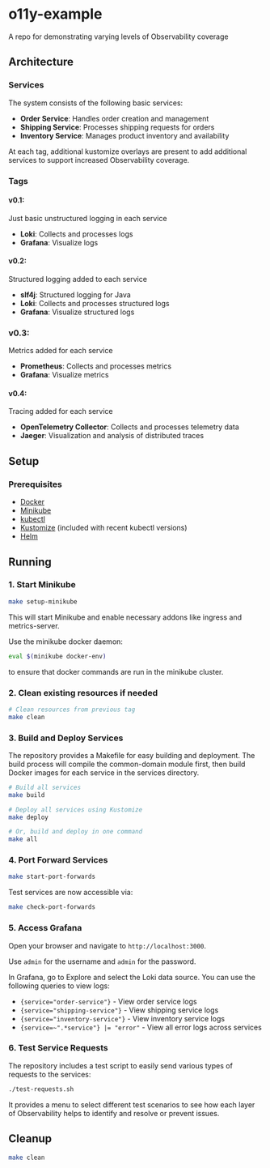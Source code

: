 # o11y-example
A repo for demonstrating varying levels of Observability coverage

## Architecture

### Services

The system consists of the following basic services:

- **Order Service**: Handles order creation and management
- **Shipping Service**: Processes shipping requests for orders
- **Inventory Service**: Manages product inventory and availability

At each tag, additional kustomize overlays are present to add additional services to support increased Observability coverage.

### Tags
#### v0.1:
Just basic unstructured logging in each service

- **Loki**: Collects and processes logs
- **Grafana**: Visualize logs

#### v0.2:
Structured logging added to each service

- **slf4j**: Structured logging for Java
- **Loki**: Collects and processes structured logs
- **Grafana**: Visualize structured logs

### v0.3:
Metrics added for each service

- **Prometheus**: Collects and processes metrics
- **Grafana**: Visualize metrics

#### v0.4:
Tracing added for each service

- **OpenTelemetry Collector**: Collects and processes telemetry data
- **Jaeger**: Visualization and analysis of distributed traces

## Setup

### Prerequisites

- [Docker](https://docs.docker.com/get-docker/)
- [Minikube](https://minikube.sigs.k8s.io/docs/start/)
- [kubectl](https://kubernetes.io/docs/tasks/tools/install-kubectl/)
- [Kustomize](https://kubectl.docs.kubernetes.io/installation/kustomize/) (included with recent kubectl versions)
- [Helm](https://helm.sh/docs/intro/install/)

## Running

### 1. Start Minikube

```bash
make setup-minikube
```

This will start Minikube and enable necessary addons like ingress and metrics-server.

Use the minikube docker daemon:
```bash
eval $(minikube docker-env)
```

to ensure that docker commands are run in the minikube cluster.

### 2. Clean existing resources if needed

```bash
# Clean resources from previous tag
make clean
```

### 3. Build and Deploy Services

The repository provides a Makefile for easy building and deployment. The build process will compile the common-domain module first, then build Docker images for each service in the services directory.

```bash
# Build all services
make build

# Deploy all services using Kustomize
make deploy

# Or, build and deploy in one command
make all
```

### 4. Port Forward Services

```bash
make start-port-forwards
```

Test services are now accessible via:
```bash
make check-port-forwards
```

### 5. Access Grafana
   Open your browser and navigate to `http://localhost:3000`.

   Use `admin` for the username and `admin` for the password.

   In Grafana, go to Explore and select the Loki data source. You can use the following queries to view logs:
   - `{service="order-service"}` - View order service logs
   - `{service="shipping-service"}` - View shipping service logs
   - `{service="inventory-service"}` - View inventory service logs
   - `{service=~".*service"} |= "error"` - View all error logs across services

### 6. Test Service Requests

The repository includes a test script to easily send various types of requests to the services:

```bash
./test-requests.sh
```

It provides a menu to select different test scenarios to see how each layer of Observability helps to identify and resolve or prevent issues.

## Cleanup

```bash
make clean
```
